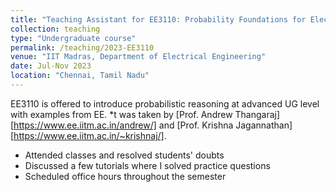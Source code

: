 ```yaml
---
title: "Teaching Assistant for EE3110: Probability Foundations for Electrical Engineers"
collection: teaching
type: "Undergraduate course"
permalink: /teaching/2023-EE3110
venue: "IIT Madras, Department of Electrical Engineering"
date: Jul-Nov 2023
location: "Chennai, Tamil Nadu"
---
```


EE3110 is offered to introduce probabilistic reasoning at advanced UG level with examples from EE. *t was taken by [Prof. Andrew Thangaraj][https://www.ee.iitm.ac.in/andrew/] and [Prof. Krishna Jagannathan][https://www.ee.iitm.ac.in/~krishnaj/].

- Attended classes and resolved students' doubts
- Discussed a few tutorials where I solved practice questions
- Scheduled office hours throughout the semester
